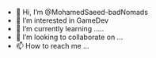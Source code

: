 - 👋 Hi, I’m @MohamedSaeed-badNomads
- 👀 I’m interested in GameDev
- 🌱 I’m currently learning .....
- 💞️ I’m looking to collaborate on ...
- 📫 How to reach me ...

<!---
MohamedSaeed-badNomads/MohamedSaeed-badNomads is a ✨ special ✨ repository because its `README.md` (this file) appears on your GitHub profile.
You can click the Preview link to take a look at your changes.
--->
